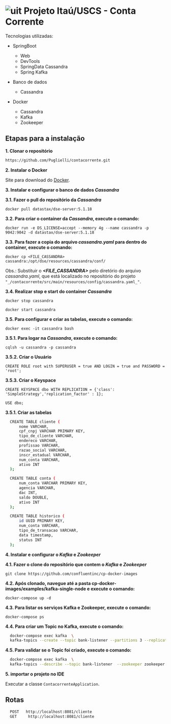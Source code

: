 # ![uit](https://user-images.githubusercontent.com/62891985/82739494-5e96bd80-9d16-11ea-993d-25c048bad462.png) Projeto Itaú/USCS - Conta Corrente

Tecnologias utilizadas:

- SpringBoot
  - Web
  - DevTools
  - SpringData Cassandra
  - Spring Kafka

- Banco de dados
  - Cassandra
 
- Docker
  - Cassandra
  - Kafka
  - Zookeeper

## Etapas para a instalação

**1. Clonar o repositório**

```bash
https://github.com/Puglielli/contacorrente.git
```

**2. Instalar o Docker**

Site para download do [Docker](https://docs.docker.com/get-docker/).

**3. Instalar e configurar o banco de dados *Cassandra***

  **3.1. Fazer o pull do repositório da *Cassandra***

  `docker pull datastax/dse-server:5.1.18`

  **3.2. Para criar o container da *Cassandra*, execute o comando:**
  
  `docker run -e DS_LICENSE=accept --memory 4g --name cassandra -p 9042:9042 -d datastax/dse-server:5.1.18`

  **3.3. Para fazer a copia do arquivo *cassandra.yaml* para dentro do container, execute o comando:**
 
  `docker cp <FILE_CASSANDRA> cassandra:/opt/dse/resources/cassandra/conf/`

  Obs.: Substituir o ***<FILE_CASSANDRA>*** pelo diretório do arquivo *cassandra.yaml*, que está localizado no repositório do projeto `"_/contacorrente/src/main/resources/config/cassandra.yaml_"`.

  **3.4. Realizar stop e start do container *Cassandra***
  
  `docker stop cassandra`

  `docker start cassandra`

  **3.5. Para configurar e criar as tabelas, execute o comando:**
  
  `docker exec -it cassandra bash`

  **3.5.1. Para logar na *Cassandra*, execute o comando:**
  
  `cqlsh -u cassandra -p cassandra`

  **3.5.2. Criar o Usuário**

  `CREATE ROLE root with SUPERUSER = true AND LOGIN = true and PASSWORD = 'root';`

  **3.5.3. Criar o Keyspace**

  `CREATE KEYSPACE dbo WITH REPLICATION = {'class': 'SimpleStrategy','replication_factor' : 1};`

  `USE dbo;`

  **3.5.1. Criar as tabelas**

```bash
  CREATE TABLE cliente (
      nome VARCHAR,
      cpf_cnpj VARCHAR PRIMARY KEY,
      tipo_de_cliente VARCHAR,
      endereco VARCHAR,
      profissao VARCHAR,
      razao_social VARCHAR,
      inscr_estadual VARCHAR,
      num_conta VARCHAR,
      ativo INT
  );
```
```bash
  CREATE TABLE conta (
      num_conta VARCHAR PRIMARY KEY,
      agencia VARCHAR,
      dac INT,
      saldo DOUBLE,
      ativo INT
  );
```
```bash
  CREATE TABLE historico (
      id UUID PRIMARY KEY,
      num_conta VARCHAR,
      tipo_de_transacao VARCHAR,
      data timestamp,
      status INT
  );
```

**4. Instalar e configurar o *Kafka* e *Zookeeper***

  **4.1. Fazer o clone do repositório que contem o *Kafka* e *Zookeeper***

  `git clone https://github.com/confluentinc/cp-docker-images`

  **4.2. Após clonado, navegue até a pasta cp-docker-images/examples/kafka-single-node e execute o comando:**
  
  `docker-compose up -d`

  **4.3. Para listar os serviços Kafka e Zookeeper, execute o comando:**
  
  `docker-compose ps`

  **4.4. Para criar um Topic no Kafka, execute o comando:**

```bash
  docker-compose exec kafka  \
  kafka-topics --create --topic bank-listener --partitions 3 --replication-factor 1 --if-not-exists --zookeeper zookeeper:2181
```
    
  **4.5. Para validar se o Topic foi criado, execute o comando:**

```bash
  docker-compose exec kafka  \
  kafka-topics --describe --topic bank-listener  --zookeeper zookeeper:2181
```

**5. importar o projeto no IDE**

Executar a classe `ContacorrenteApplication`.

## Rotas

```bash
  POST   http://localhost:8081/cliente
  GET     http://localhost:8081/cliente
```
